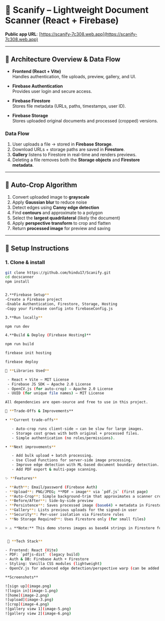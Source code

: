# 📄 Scanify – Lightweight Document Scanner (React + Firebase)

**Public app URL**: [https://scanify-7c308.web.app](https://scanify-7c308.web.app)

---

## 🔹 Architecture Overview & Data Flow

- **Frontend (React + Vite)**  
  Handles authentication, file uploads, preview, gallery, and UI.

- **Firebase Authentication**  
  Provides user login and secure access.

- **Firebase Firestore**  
  Stores file metadata (URLs, paths, timestamps, user ID).

- **Firebase Storage**  
  Stores uploaded original documents and processed (cropped) versions.

### Data Flow

1. User uploads a file → stored in **Firebase Storage**.  
2. Download URLs + storage paths are saved in **Firestore**.  
3. **Gallery** listens to Firestore in real-time and renders previews.  
4. Deleting a file removes both the **Storage objects** and **Firestore metadata**.  

---

## 🔹 Auto-Crop Algorithm

1. Convert uploaded image to **grayscale**  
2. Apply **Gaussian blur** to reduce noise  
3. Detect edges using **Canny edge detection**  
4. Find **contours** and approximate to a polygon  
5. Select the **largest quadrilateral** (likely the document)  
6. Apply **perspective transform** to crop and flatten  
7. Return **processed image** for preview and saving  

---

## 🔹 Setup Instructions

### 1. Clone & install
```bash
git clone https://github.com/hindu17/Scanify.git
cd docscanner
npm install


2.**Firebase Setup**
-Create a Firebase project
-Enable Authentication, Firestore, Storage, Hosting
-Copy your Firebase config into firebaseConfig.js

3.**Run locally**

npm run dev

4.**Build & Deploy (Firebase Hosting)**

npm run build

firebase init hosting 

firebase deploy

🔹 **Libraries Used**

 - React + Vite – MIT License
 - Firebase JS SDK – Apache 2.0 License
 - OpenCV.js (for auto-crop) – Apache 2.0 License
 - UUID (for unique file names) – MIT License

All dependencies are open-source and free to use in this project.

🔹 **Trade-Offs & Improvements**

• **Current trade-offs**

   - Auto-crop runs client-side → can be slow for large images.
   - Storage cost grows with both original + processed files.
   - Simple authentication (no roles/permissions).

• **Next improvements**

   - Add bulk upload + batch processing.
   - Use Cloud Functions for server-side image processing.
   - Improve edge detection with ML-based document boundary detection.
   - Add PDF export & multi-page scanning.

✨ **Features**

- **Auth**: Email/password (Firebase Auth)
- **Upload**: PNG/JPEG; **PDF → image** via `pdf.js` (first page)
- **Auto-Crop**: Simple background-trim that approximates a scanner crop
- **Before/After**: Side-by-side preview
- **Persistence**: Saves processed image (base64) + metadata in Firestore
- **Gallery**: Lists previous uploads for the signed-in user
- **Security**: Per-user isolation via Firestore rules
- **No Storage Required**: Uses Firestore only (for small files)

> ⚠️ **Note:** This demo stores images as base64 strings in Firestore for convenience. This is fine for *small* images but is **not** recommended for production or large files. Use Firebase **Storage** for real projects.


 🧱 **Tech Stack**

- Frontend: React (Vite)
- PDF: `pdfjs-dist` (legacy build)
- Auth & DB: Firebase Auth + Firestore
- Styling: Vanilla CSS modules (lightweight)
- OpenCV.js for advanced edge detection/perspective warp (can be added later).

**Screenshots**

![sign up](image.png)
![login in](image-1.png)
![home](image-2.png)
![upload](image-3.png)
![crop](image-4.png)
![gallery view 1](image-5.png)
![gallery view 2](image-6.png)

